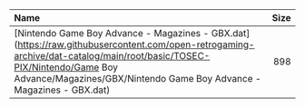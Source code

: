 |Name|Size|
|:---|---:|
|[Nintendo Game Boy Advance - Magazines - GBX.dat](https://raw.githubusercontent.com/open-retrogaming-archive/dat-catalog/main/root/basic/TOSEC-PIX/Nintendo/Game Boy Advance/Magazines/GBX/Nintendo Game Boy Advance - Magazines - GBX.dat)|898|
